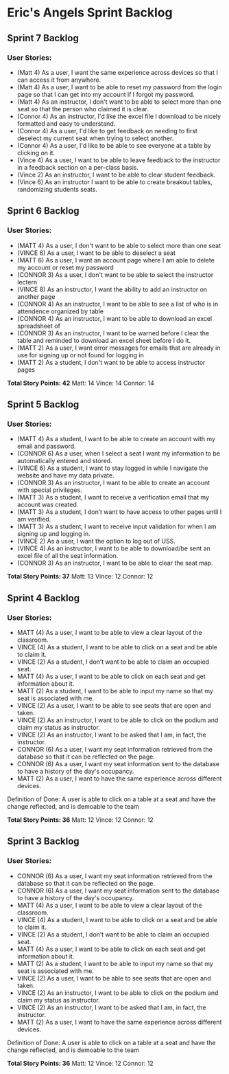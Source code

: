 # Eric's Angels Sprint Backlog

## **Sprint 7 Backlog**

### User Stories:
- (Matt 4) As a user, I want the same experience across devices so that I can access it from anywhere.
- (Matt 4) As a user, I want to be able to reset my password from the login page so that I can get into my account if I forgot my password.
- (Matt 4) As an instructor, I don't want to be able to select more than one seat so that the person who claimed it is clear.
- (Connor 4) As an instructor, I'd like the excel file I download to be nicely formatted and easy to understand.
- (Connor 4) As a user, I'd like to get feedback on needing to first deselect my current seat when trying to select another.
- (Connor 4) As a user, I'd like to be able to see everyone at a table by clicking on it.
- (Vince 4) As a user, I want to be able to leave feedback to the instructor in a feedback section on a per-class basis.
- (Vince 2) As an instructor, I want to be able to clear student feedback.
- (Vince 6) As an instructor I want to be able to create breakout tables, randomizing students seats.


## **Sprint 6 Backlog**

### User Stories:
- (MATT 4) As a user, I don't want to be able to select more than one seat
- (VINCE 6) As a user, I want to be able to deselect a seat
- (MATT 6) As a user, I want an account page where I am able to delete my account or reset my password
- (CONNOR 3) As a user, I don't want to be able to select the instructor lectern
- (VINCE 8) As an instructor, I want the ability to add an instructor on another page
- (CONNOR 4) As an instructor, I want to be able to see a list of who is in attendence organized by table
- (CONNOR 4) As an instructor, I want to be able to download an excel spreadsheet of 
- (CONNOR 3) As an instructor, I want to be warned before I clear the table and reminded to download an excel sheet before I do it.
- (MATT 2) As a user, I want error messages for emails that are already in use for signing up or not found for logging in
- (MATT 2) As a student, I don't want to be able to access instructor pages


**Total Story Points: 42**
Matt: 14
Vince: 14
Connor: 14

## **Sprint 5 Backlog**

### User Stories:
- (MATT 4) As a student, I want to be able to create an account with my email and password.
- (CONNOR 6) As a user, when I select a seat I want my information to be automatically entered and stored.
- (VINCE 6) As a student, I want to stay logged in while I navigate the website and have my data private.
- (CONNOR 3) As an instructor, I want to be able to create an account with special privileges.
- (MATT 3) As a student, I want to receive a verification email that my account was created.
- (MATT 3) As a student, I don’t want to have access to other pages until I am verified.
- (MATT 3) As a student, I want to receive input validation for when I am signing up and logging in.
- (VINCE 2) As a user, I want the option to log out of USS.
- (VINCE 4) As an instructor, I want to be able to download/be sent an excel file of all the seat information.
- (CONNOR 3) As an instructor, I want to be able to clear the seat map.


**Total Story Points: 37**
Matt: 13
Vince: 12
Connor: 12

## **Sprint 4 Backlog**

### User Stories:
- MATT (4) As a user, I want to be able to view a clear layout of the classroom.
- VINCE (4) As a student, I want to be able to click on a seat and be able to claim it.
- VINCE (2) As a student, I don’t want to be able to claim an occupied seat.
- MATT (4) As a user, I want to be able to click on each seat and get information about it.
- MATT (2) As a student, I want to be able to input my name so that my seat is associated with me.
- VINCE (2) As a user, I want to be able to see seats that are open and taken.
- VINCE (2) As an instructor,  I want to be able to click on the podium and claim my status as instructor.
- VINCE (2) As an instructor, I want to be asked that I am, in fact, the instructor.
- CONNOR (6) As a user, I want my seat information retrieved from the database so that it can be reflected on the page.
- CONNOR (6) As a user, I want my seat information sent to the database to have a history of the day's occupancy.
- MATT (2) As a user, I want to have the same experience across different devices.

Definition of Done:
A user is able to click on a table at a seat and have the change reflected, and is
demoable to the team

**Total Story Points: 36**
Matt: 12
Vince: 12
Connor: 12

## **Sprint 3 Backlog**

### User Stories:
- CONNOR (6) As a user, I want my seat information retrieved from the database so that it can be reflected on the page.
- CONNOR (6) As a user, I want my seat information sent to the database to have a history of the day's occupancy.
- MATT (4) As a user, I want to be able to view a clear layout of the classroom.
- VINCE (4) As a student, I want to be able to click on a seat and be able to claim it.
- VINCE (2) As a student, I don’t want to be able to claim an occupied seat.
- MATT (4) As a user, I want to be able to click on each seat and get information about it.
- MATT (2) As a student, I want to be able to input my name so that my seat is associated with me.
- VINCE (2) As a user, I want to be able to see seats that are open and taken.
- VINCE (2) As an instructor,  I want to be able to click on the podium and claim my status as instructor.
- VINCE (2) As an instructor, I want to be asked that I am, in fact, the instructor.
- MATT (2) As a user, I want to have the same experience across different devices.

Definition of Done:
A user is able to click on a table at a seat and have the change reflected, and is
demoable to the team

**Total Story Points: 36**
Matt: 12
Vince: 12
Connor: 12
